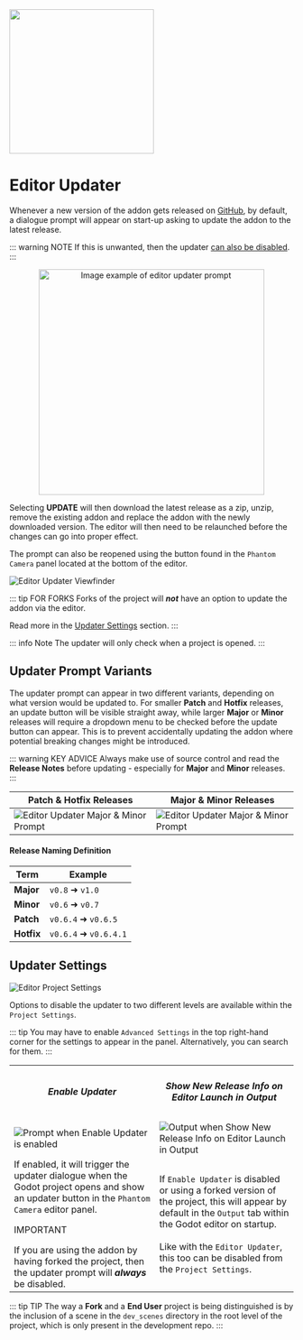 <img src="/assets/icons/editor-updater.svg" height="256" width="256"/>

# Editor Updater
Whenever a new version of the addon gets released on [GitHub](https://github.com/ramokz/phantom-camera/releases), by default, a dialogue prompt will appear on start-up asking to update the addon to the latest release.

::: warning NOTE
If this is unwanted, then the updater [can also be disabled](#updater-settings).
:::

<div align="center">
<img src="/assets/editor-updater/editor-updater-prompt-patch-hotfix.png" width="400" alt="Image example of editor updater prompt"/>
</div>

Selecting **UPDATE** will then download the latest release as a zip, unzip, remove the existing addon and replace the addon with the newly downloaded version. The editor will then need to be relaunched before the changes can go into proper effect.

The prompt can also be reopened using the button found in the `Phantom Camera` panel located at the bottom of the editor.

![Editor Updater Viewfinder](/assets/editor-updater/editor-updater-viewfinder.png)

::: tip FOR FORKS
Forks of the project will **_not_** have an option to update the addon via the editor.

Read more in the [Updater Settings](#updater-settings) section.
:::

::: info Note
The updater will only check when a project is opened.
:::


## Updater Prompt Variants
The updater prompt can appear in two different variants, depending on what version would be updated to.
For smaller **Patch** and **Hotfix** releases, an update button will be visible straight away, while larger **Major** or **Minor** releases will require a dropdown menu to be checked before the update button can appear. This is to prevent accidentally updating the addon where potential breaking changes might be introduced.

::: warning KEY ADVICE 
Always make use of source control and read the **Release Notes** before updating - especially for **Major** and **Minor** releases.
:::

| Patch & Hotfix Releases                                                                               |  Major & Minor Releases                                                                               | 
|-------------------------------------------------------------------------------------------------------|-------------------------------------------------------------------------------------------------------|
| ![Editor Updater Major & Minor Prompt](/assets/editor-updater/editor-updater-prompt-patch-hotfix.png) |![Editor Updater Major & Minor Prompt](/assets/editor-updater/editor-updater-prompt-major-minor.png) |

#### Release Naming Definition
| Term | Example            |
|------|--------------------|
| **Major** | `v0.8` ➜ `v1.0`     |
| **Minor** | `v0.6` ➜ `v0.7`     |
| **Patch** | `v0.6.4` ➜ `v0.6.5` |
|**Hotfix** | `v0.6.4` ➜ `v0.6.4.1` |

## Updater Settings

![Editor Project Settings](/assets/editor-updater/editor-updater-project-settings-updater.png)

Options to disable the updater to two different levels are available within the `Project Settings`.

::: tip
You may have to enable `Advanced Settings` in the top right-hand corner for the settings to appear in the panel. Alternatively, you can search for them.
:::

<table>
    <tr>
        <th>
            <h5>Enable Updater</h5>
        </th>
        <th><h5>Show New Release Info on Editor Launch in Output</h5></th>
    </tr>
    <tr>
        <td>
            <img alt="Prompt when Enable Updater is enabled" src="/assets/editor-updater/editor-updater-prompt-patch-hotfix.png"/>
        </td>
        <td>
            <img alt="Output when Show New Release Info on Editor Launch in Output" src="/assets/editor-updater/editor-updater-output-updater.png"/>
        </td>
    </tr>
    <tr>
        <td> If enabled, it will trigger the updater dialogue when the Godot project opens and show an updater button in the <code>Phantom Camera</code> editor panel.
            <div class="warning custom-block">
            <p class="custom-block-title">IMPORTANT</p>
            If you are using the addon by having forked the project, then the updater prompt will <i><b>always</b></i> be disabled.
            </div>
        </td>
        <td>
            If <code>Enable Updater</code> is disabled or using a forked version of the project, this will appear by default in the <code>Output</code> tab within the Godot editor on startup. <br><br>
            Like with the <code>Editor Updater</code>, this too can be disabled from the <code>Project Settings</code>. 
        </td>
    </tr>
</table>

::: tip TIP
The way a **Fork** and a **End User** project is being distinguished is by the inclusion of a scene in the `dev_scenes` directory in the root level of the project, which is only present in the development repo.
:::